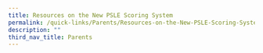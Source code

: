 ```yaml
---
title: Resources on the New PSLE Scoring System
permalink: /quick-links/Parents/Resources-on-the-New-PSLE-Scoring-System
description: ""
third_nav_title: Parents
---
```

